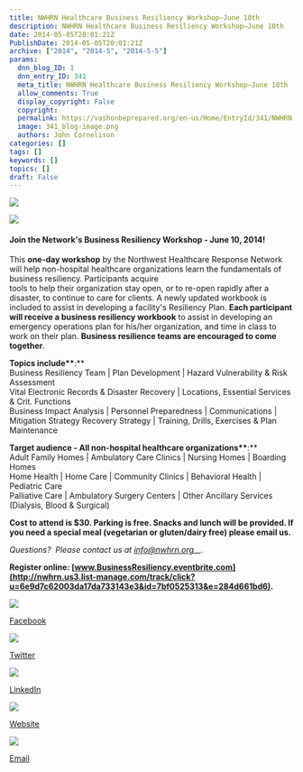 ```yaml
---
title: NWHRN Healthcare Business Resiliency Workshop–June 10th
description: NWHRN Healthcare Business Resiliency Workshop–June 10th
date: 2014-05-05T20:01:21Z
PublishDate: 2014-05-05T20:01:21Z
archive: ["2014", "2014-5", "2014-5-5"]
params:
  dnn_blog_ID: 1
  dnn_entry_ID: 341
  meta_title: NWHRN Healthcare Business Resiliency Workshop–June 10th
  allow_comments: True
  display_copyright: False
  copyright:
  permalink: https://vashonbeprepared.org/en-us/Home/EntryId/341/NWHRN-Healthcare-Business-Resiliency-Workshop-ndash-June-10th
  image: 341_blog-image.png
  authors: John Cornelison
categories: []
tags: []
keywords: []
topics: []
draft: False
---
```




![](https://gallery.mailchimp.com/6e9d7c62003da17da733143e3/images/NWHRN_primary_RGB_small.jpg)

[![](http://gallery.mailchimp.com/6e9d7c62003da17da733143e3/images/f7366794-0a8a-4169-adaf-04b54f0ba221.jpg)](http://nwhrn.us3.list-manage.com/track/click?u=6e9d7c62003da17da733143e3&id=7d7c8d552a&e=284d661bd6)

#### Join the Network's Business Resiliency Workshop - June 10, 2014!

This **one-day workshop** by the Northwest Healthcare Response Network will help non-hospital healthcare organizations learn the fundamentals of business resiliency. Participants acquire   
tools to help their organization stay open, or to re-open rapidly after a disaster, to continue to care for clients. A newly updated workbook is included to assist in developing a facility's Resiliency Plan. **Each participant will receive a business resiliency workbook** to assist in developing an emergency operations plan for his/her organization, and time in class to work on their plan. **Business resilience teams are encouraged to come together**.

**Topics include\*\***:\*\*  
Business Resiliency Team | Plan Development | Hazard Vulnerability & Risk Assessment   
Vital Electronic Records & Disaster Recovery | Locations, Essential Services & Crit. Functions   
Business Impact Analysis | Personnel Preparedness | Communications | Mitigation Strategy Recovery Strategy | Training, Drills, Exercises & Plan Maintenance

**Target audience - All non-hospital healthcare organizations\*\***:\*\*  
Adult Family Homes | Ambulatory Care Clinics | Nursing Homes | Boarding Homes   
Home Health | Home Care | Community Clinics | Behavioral Health | Pediatric Care   
Palliative Care | Ambulatory Surgery Centers | Other Ancillary Services (Dialysis, Blood & Surgical)

**Cost to attend is $30. Parking is free. Snacks and lunch will be provided. If you need a special meal (vegetarian or gluten/dairy free) please email us.**

_Questions?  Please contact us at_ _[info@nwhrn.org](mailto:info@nwhrn.org)\_\_._

**Register online: [www.BusinessResiliency.eventbrite.com](http://nwhrn.us3.list-manage.com/track/click?u=6e9d7c62003da17da733143e3&id=7bf0525313&e=284d661bd6).**



[![](http://cdn-images.mailchimp.com/icons/social-block/color-facebook-128.png)](http://nwhrn.us3.list-manage.com/track/click?u=6e9d7c62003da17da733143e3&id=2842306f72&e=284d661bd6)

[Facebook](http://nwhrn.us3.list-manage.com/track/click?u=6e9d7c62003da17da733143e3&id=88452f861c&e=284d661bd6)

[![](http://cdn-images.mailchimp.com/icons/social-block/color-twitter-128.png)](http://nwhrn.us3.list-manage.com/track/click?u=6e9d7c62003da17da733143e3&id=16b101f947&e=284d661bd6)

[Twitter](http://nwhrn.us3.list-manage.com/track/click?u=6e9d7c62003da17da733143e3&id=f602eec5bc&e=284d661bd6)

[![](http://cdn-images.mailchimp.com/icons/social-block/color-linkedin-128.png)](http://nwhrn.us3.list-manage1.com/track/click?u=6e9d7c62003da17da733143e3&id=49a1203894&e=284d661bd6)

[LinkedIn](http://nwhrn.us3.list-manage.com/track/click?u=6e9d7c62003da17da733143e3&id=5751f5dcf2&e=284d661bd6)

[![](http://cdn-images.mailchimp.com/icons/social-block/color-link-128.png)](http://nwhrn.us3.list-manage.com/track/click?u=6e9d7c62003da17da733143e3&id=055ba21872&e=284d661bd6)

[Website](http://nwhrn.us3.list-manage.com/track/click?u=6e9d7c62003da17da733143e3&id=d9d0b3249f&e=284d661bd6)

[![](http://cdn-images.mailchimp.com/icons/social-block/color-forwardtofriend-128.png)](mailto:info@nwhrn.org)

[Email](mailto:info@nwhrn.org)
